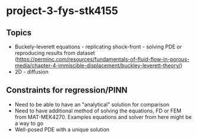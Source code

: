 # project-3-fys-stk4155
## Topics
- Buckely-leverett equations - replicating shock-front - solving PDE or reproducing results from dataset (https://perminc.com/resources/fundamentals-of-fluid-flow-in-porous-media/chapter-4-immiscible-displacement/buckley-leverett-theory/)
- 2D - diffusion

## Constraints for regression/PINN
 - Need to be able to have an "analytical" solution for comparison
 - Need to have additional method of solving the equations, FD or FEM from MAT-MEK4270. Examples equations and solver from here might be a way to go
 - Well-posed PDE with a unique solution

